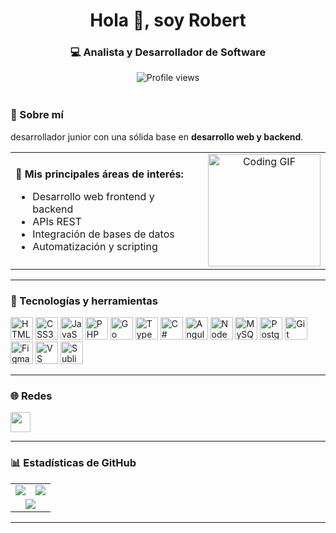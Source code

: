<h1 align="center">Hola 👋, soy Robert</h1>
<h3 align="center">💻 Analista y Desarrollador de Software</h3>

<p align="center">
  <img src="https://komarev.com/ghpvc/?username=Paquito207&style=plastic&color=blueviolet" alt="Profile views" />
</p>

<!-- Separador animado -->
<p align="center">
  <img src="https://raw.githubusercontent.com/PhantomOfCode/assets/main/separator-gradient.gif" width="100%" height="4px" />
</p>

### 🚀 Sobre mí

desarrollador junior con una sólida base en **desarrollo web y backend**.

<table>
  <tr>
    <td>

🔧 **Mis principales áreas de interés:**
- Desarrollo web frontend y backend  
- APIs REST  
- Integración de bases de datos  
- Automatización y scripting  

</td>
    <td align="center">
      <img src="https://media.giphy.com/media/qgQUggAC3Pfv687qPC/giphy.gif" width="180" alt="Coding GIF"/>
    </td>
  </tr>
</table>

---

### 🧰 Tecnologías y herramientas

<p align="left">
  <img src="https://raw.githubusercontent.com/danielcranney/readme-generator/main/public/icons/skills/html5-colored.svg" width="36" title="HTML5" />
  <img src="https://raw.githubusercontent.com/danielcranney/readme-generator/main/public/icons/skills/css3-colored.svg" width="36" title="CSS3" />
  <img src="https://raw.githubusercontent.com/danielcranney/readme-generator/main/public/icons/skills/javascript-colored.svg" width="36" title="JavaScript" />
  <img src="https://raw.githubusercontent.com/danielcranney/readme-generator/main/public/icons/skills/php-colored.svg" width="36" title="PHP" />
  <img src="https://raw.githubusercontent.com/danielcranney/readme-generator/main/public/icons/skills/go-colored.svg" width="36" title="Go" />
  <img src="https://raw.githubusercontent.com/danielcranney/readme-generator/main/public/icons/skills/typescript-colored.svg" width="36" title="TypeScript" />
  <img src="https://raw.githubusercontent.com/danielcranney/readme-generator/main/public/icons/skills/csharp-colored.svg" width="36" title="C#" />
  <img src="https://raw.githubusercontent.com/danielcranney/readme-generator/main/public/icons/skills/angularjs-colored.svg" width="36" title="Angular" />
  <img src="https://raw.githubusercontent.com/danielcranney/readme-generator/main/public/icons/skills/nodejs-colored.svg" width="36" title="NodeJS" />
  <img src="https://raw.githubusercontent.com/danielcranney/readme-generator/main/public/icons/skills/mysql-colored.svg" width="36" title="MySQL" />
  <img src="https://raw.githubusercontent.com/danielcranney/readme-generator/main/public/icons/skills/postgresql-colored.svg" width="36" title="PostgreSQL" />
  <img src="https://raw.githubusercontent.com/danielcranney/readme-generator/main/public/icons/skills/git-colored.svg" width="36" title="Git" />
  <img src="https://raw.githubusercontent.com/danielcranney/readme-generator/main/public/icons/skills/figma-colored.svg" width="36" title="Figma" />
  <img src="https://raw.githubusercontent.com/danielcranney/readme-generator/main/public/icons/skills/visualstudiocode-colored.svg" width="36" title="VS Code" />
  <img src="https://raw.githubusercontent.com/danielcranney/readme-generator/main/public/icons/skills/sublimetext-colored.svg" width="36" title="Sublime Text" />
</p>

---

### 🌐 Redes

<p align="left">
  <a href="https://github.com/Paquito207" target="_blank">
    <img src="https://raw.githubusercontent.com/danielcranney/readme-generator/main/public/icons/socials/github.svg" width="32" />
  </a>
</p>

---

### 📊 Estadísticas de GitHub

<table>
  <tr>
    <td>
      <a href="https://github.com/Paquito207">
        <img src="https://github-readme-stats.vercel.app/api?username=Paquito207&show_icons=true&theme=tokyonight&hide_border=true" />
      </a>
    </td>
    <td>
      <a href="https://github.com/Paquito207">
        <img src="https://github-readme-streak-stats.herokuapp.com?user=Paquito207&theme=tokyonight&hide_border=true" />
      </a>
    </td>
  </tr>
  <tr>
    <td colspan="2" align="center">
      <a href="https://github.com/Paquito207">
        <img src="https://github-readme-stats.vercel.app/api/top-langs/?username=Paquito207&layout=compact&theme=tokyonight&hide_border=true" />
      </a>
    </td>
  </tr>
</table>

---
